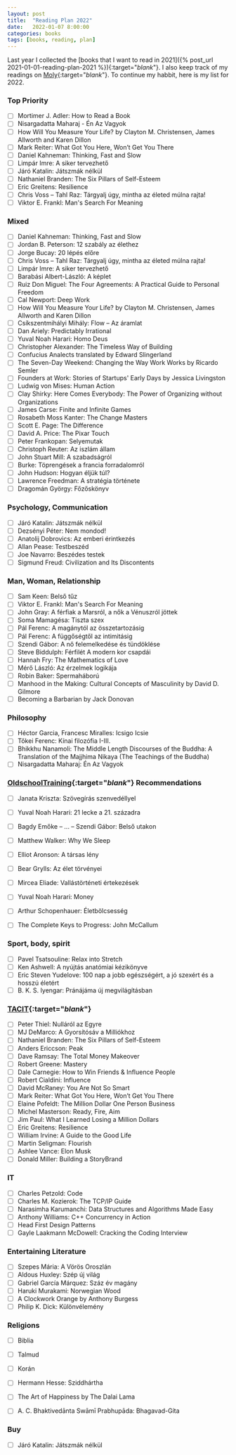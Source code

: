 ```yaml
---
layout: post
title:  "Reading Plan 2022"
date:   2022-01-07 8:00:00
categories: books
tags: [books, reading, plan]
---
```


Last year I collected the [books that I want to read in 2021]({% post_url 2021-01-01-reading-plan-2021 %}){:target="_blank_"}. I also keep track of my readings on [Moly](https://moly.hu){:target="_blank_"}. To continue my habbit, here is my list for 2022.

### Top Priority

- [ ] Mortimer J. Adler: How to Read a Book  
- [ ] Nisargadatta Maharaj - Én Az Vagyok  
- [ ] How Will You Measure Your Life? by Clayton M. Christensen, James Allworth and Karen Dillon
- [ ] Mark Reiter: What Got You Here, Won’t Get You There
- [ ] Daniel Kahneman: Thinking, Fast and Slow
- [ ] Limpár Imre: A siker tervezhető
- [ ] Járó Katalin: Játszmák nélkül
- [ ] Nathaniel Branden: The Six Pillars of Self-Esteem
- [ ] Eric Greitens: Resilience
- [ ] Chris Voss – Tahl Raz: Tárgyalj úgy, mintha az életed múlna rajta!  
- [ ] Viktor E. Frankl: Man's Search For Meaning  

### Mixed

- [ ] Daniel Kahneman: Thinking, Fast and Slow
- [ ] Jordan B. Peterson: 12 szabály az élethez
- [ ] Jorge Bucay: 20 lépés előre
- [ ] Chris Voss – Tahl Raz: Tárgyalj úgy, mintha az életed múlna rajta!
- [ ] Limpár Imre: A siker tervezhető
- [ ] Barabási Albert-László: A képlet
- [ ] Ruiz Don Miguel: The Four Agreements: A Practical Guide to Personal Freedom
- [ ] Cal Newport: Deep Work
- [ ] How Will You Measure Your Life? by Clayton M. Christensen, James Allworth and Karen Dillon
- [ ] Csíkszentmihályi Mihály: Flow – Az áramlat  
- [ ] Dan Ariely: Predictably Irrational  
- [ ] Yuval Noah Harari: Homo Deus  
- [ ] Christopher Alexander: The Timeless Way of Building  
- [ ] Confucius Analects translated by Edward Slingerland  
- [ ] The Seven-Day Weekend: Changing the Way Work Works by Ricardo Semler  
- [ ] Founders at Work: Stories of Startups' Early Days by Jessica Livingston  
- [ ] Ludwig von Mises: Human Action  
- [ ] Clay Shirky: Here Comes Everybody: The Power of Organizing without Organizations  
- [ ] James Carse: Finite and Infinite Games  
- [ ] Rosabeth Moss Kanter: The Change Masters  
- [ ] Scott E. Page: The Difference  
- [ ] David A. Price: The Pixar Touch  
- [ ] Peter Frankopan: Selyemutak  
- [ ] Christoph Reuter: Az iszlám állam  
- [ ] John Stuart Mill: A szabadságról  
- [ ] Burke: Töprengések a francia forradalomról  
- [ ] John Hudson: Hogyan éljük túl?  
- [ ] Lawrence Freedman: A stratégia története  
- [ ] Dragomán György: Főzőskönyv  

### Psychology, Communication

- [ ] Járó Katalin: Játszmák nélkül
- [ ] Dezsényi Péter: Nem mondod!  
- [ ] Anatolij Dobrovics: Az emberi érintkezés  
- [ ] Allan Pease: Testbeszéd  
- [ ] Joe Navarro: Beszédes testek  
- [ ] Sigmund Freud: Civilization and Its Discontents  

### Man, Woman, Relationship

- [ ] Sam Keen: Belső tűz
- [ ] Viktor E. Frankl: Man's Search For Meaning  
- [ ] John Gray: A férfiak a Marsról, a nők a Vénuszról jöttek
- [ ] Soma Mamagésa: Tiszta szex  
- [ ] Pál Ferenc: A magánytól az összetartozásig  
- [ ] Pál Ferenc: A függőségtől az intimitásig  
- [ ] Szendi Gábor: A nő felemelkedése és tündöklése  
- [ ] Steve Biddulph: Férfilét A modern kor csapdái  
- [ ] Hannah Fry: The Mathematics of Love  
- [ ] Mérő László: Az érzelmek logikája  
- [ ] Robin Baker: Spermaháború  
- [ ] Manhood in the Making: Cultural Concepts of Masculinity by David D. Gilmore  
- [ ] Becoming a Barbarian by Jack Donovan  

### Philosophy

- [ ] Héctor Garcia, Francesc Miralles: Icsigo Icsie  
- [ ] Tőkei Ferenc: Kínai filozófia I-III.
- [ ] Bhikkhu Nanamoli: The Middle Length Discourses of the Buddha: A Translation of the Majjhima Nikaya (The Teachings of the Buddha)  
- [ ] Nisargadatta Maharaj: Én Az Vagyok  

### [OldschoolTraining][OldschoolTraining]{:target="_blank_"} Recommendations

- [ ] Janata Kriszta: Szövegírás szenvedéllyel  
- [ ] Yuval Noah Harari: 21 lecke a 21. századra
- [ ] Bagdy Emőke – ... – Szendi Gábor: Belső utakon
- [ ] Matthew Walker: Why We Sleep  
- [ ] Elliot Aronson: A társas lény  
- [ ] Bear Grylls: Az élet törvényei  
- [ ] Mircea Eliade: Vallástörténeti értekezések  
- [ ] Yuval Noah Harari: Money  
- [ ] Arthur Schopenhauer: Életbölcsesség  
- [ ] The Complete Keys to Progress: John McCallum  


### Sport, body, spirit

- [ ] Pavel Tsatsouline: Relax into Stretch  
- [ ] Ken Ashwell: A nyújtás anatómiai kézikönyve  
- [ ] Eric Steven Yudelove: 100 nap a jobb egészségért, a jó szexért és a hosszú életért  
- [ ] B. K. S. Iyengar: Pránájáma új megvilágításban  

### [TACIT][TACIT]{:target="_blank_"}

- [ ] Peter Thiel: Nulláról az Egyre  
- [ ] MJ DeMarco: A Gyorsítósáv a Milliókhoz  
- [ ] Nathaniel Branden: The Six Pillars of Self-Esteem
- [ ] Anders Ericcson: Peak
- [ ] Dave Ramsay: The Total Money Makeover
- [ ] Robert Greene: Mastery
- [ ] Dale Carnegie: How to Win Friends & Influence People
- [ ] Robert Cialdini: Influence
- [ ] David McRaney: You Are Not So Smart
- [ ] Mark Reiter: What Got You Here, Won’t Get You There
- [ ] Elaine Pofeldt: The Million Dollar One Person Business
- [ ] Michel Masterson: Ready, Fire, Aim
- [ ] Jim Paul: What I Learned Losing a Million Dollars
- [ ] Eric Greitens: Resilience
- [ ] William Irvine: A Guide to the Good Life
- [ ] Martin Seligman: Flourish  
- [ ] Ashlee Vance: Elon Musk  
- [ ] Donald Miller: Building a StoryBrand  

### IT

- [ ] Charles Petzold: Code  
- [ ] Charles M. Kozierok: The TCP/IP Guide  
- [ ] Narasimha Karumanchi: Data Structures and Algorithms Made Easy  
- [ ] Anthony Williams: C++ Concurrency in Action  
- [ ] Head First Design Patterns  
- [ ] Gayle Laakmann McDowell: Cracking the Coding Interview  

### Entertaining Literature

- [ ] Szepes Mária: A Vörös Oroszlán  
- [ ] Aldous Huxley: Szép új világ  
- [ ] Gabriel García Márquez: Száz év magány  
- [ ] Haruki Murakami: Norwegian Wood  
- [ ] A Clockwork Orange by Anthony Burgess  
- [ ] Philip K. Dick: Különvélemény  

### Religions

- [ ] Biblia  
- [ ] Talmud  
- [ ] Korán  
- [ ] Hermann Hesse: Sziddhártha  
- [ ] The Art of Happiness by The Dalai Lama  
- [ ] A. C. Bhaktivedānta Swāmī Prabhupāda: Bhagavad-Gíta  


### Buy

- [ ] Járó Katalin: Játszmák nélkül  

[OldschoolTraining]: https://www.instagram.com/oldschool_gym_
[TACIT]:  https://www.tacitproject.hu/30-konyv-ami-boldogabba-gazdagabba-es-okosabba-tett
